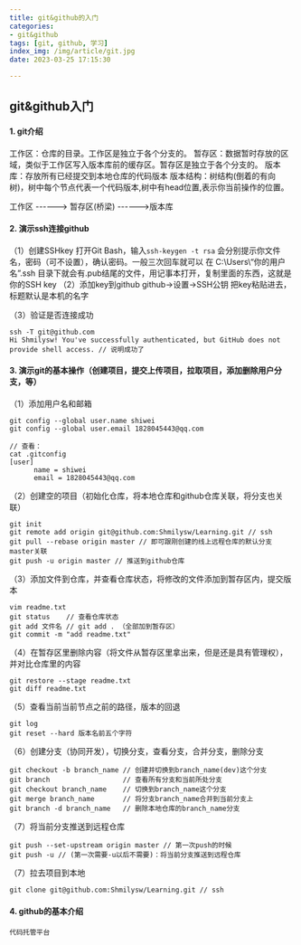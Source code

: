 ```yaml
---
title: git&github的入门
categories:
- git&github
tags: [git, github, 学习]
index_img: /img/article/git.jpg
date: 2023-03-25 17:15:30

---
```


## git&github入门

#### 1. git介绍

工作区：仓库的目录。工作区是独立于各个分支的。
暂存区：数据暂时存放的区域，类似于工作区写入版本库前的缓存区。暂存区是独立于各个分支的。
版本库：存放所有已经提交到本地仓库的代码版本
版本结构：树结构(倒着的有向树)，树中每个节点代表一个代码版本,树中有head位置,表示你当前操作的位置。

工作区 ------> 暂存区(桥梁) ------>版本库

#### 2. 演示ssh连接github
  （1）创建SSHkey
			打开Git Bash，输入`ssh-keygen -t rsa`
			会分别提示你文件名，密码（可不设置），确认密码。一般三次回车就可以
			在 C:\Users\“你的用户名”.ssh 目录下就会有.pub结尾的文件，用记事本打开，复制里面的东西，这就是你的SSH key
  （2）添加key到github
			github->设置->SSH公钥
			把key粘贴进去，标题默认是本机的名字

  （3）验证是否连接成功

  ```
  ssh -T git@github.com
  Hi Shmilysw! You've successfully authenticated, but GitHub does not provide shell access. // 说明成功了
  ```
#### 3. 演示git的基本操作（创建项目，提交上传项目，拉取项目，添加删除用户分支，等）
  （1）添加用户名和邮箱
  ```
  git config --global user.name shiwei
  git config --global user.email 1828045443@qq.com
  
  // 查看：
 cat .gitconfig
[user]
        name = shiwei
        email = 1828045443@qq.com
  ```
  （2）创建空的项目（初始化仓库，将本地仓库和github仓库关联，将分支也关联）
  ```
  git init
  git remote add origin git@github.com:Shmilysw/Learning.git // ssh
  git pull --rebase origin master // 即可跟刚创建的线上远程仓库的默认分支master关联
  git push -u origin master // 推送到github仓库
  ```
  （3）添加文件到仓库，并查看仓库状态，将修改的文件添加到暂存区内，提交版本
  ```
  vim readme.txt
  git status    // 查看仓库状态 
  git add 文件名 // git add . （全部加到暂存区）
  git commit -m "add readme.txt"
  ```
  （4）在暂存区里删除内容（将文件从暂存区里拿出来，但是还是具有管理权），并对比仓库里的内容
  ```
  git restore --stage readme.txt
  git diff readme.txt
  ```
  （5）查看当前当前节点之前的路径，版本的回退
  ```
  git log 
  git reset --hard 版本名前五个字符
  ```
  （6）创建分支（协同开发），切换分支，查看分支，合并分支，删除分支
  ```
  git checkout -b branch_name // 创建并切换到branch_name(dev)这个分支
  git branch                  // 查看所有分支和当前所处分支
  git checkout branch_name    // 切换到branch_name这个分支
  git merge branch_name       // 将分支branch_name合并到当前分支上
  git branch -d branch_name   // 删除本地仓库的branch_name分支
  ```
（7）将当前分支推送到远程仓库

```
git push --set-upstream origin master // 第一次push的时候
git push -u // (第一次需要-u以后不需要)：将当前分支推送到远程仓库
```

（7）拉去项目到本地

```
git clone git@github.com:Shmilysw/Learning.git // ssh 
```

#### 4. github的基本介绍

  ```
代码托管平台
  ```